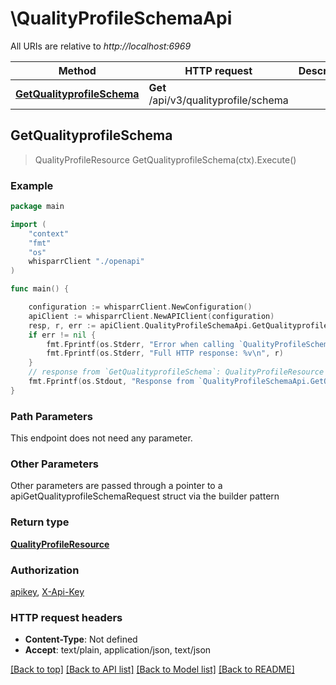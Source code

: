 # \QualityProfileSchemaApi

All URIs are relative to *http://localhost:6969*

Method | HTTP request | Description
------------- | ------------- | -------------
[**GetQualityprofileSchema**](QualityProfileSchemaApi.md#GetQualityprofileSchema) | **Get** /api/v3/qualityprofile/schema | 



## GetQualityprofileSchema

> QualityProfileResource GetQualityprofileSchema(ctx).Execute()



### Example

```go
package main

import (
    "context"
    "fmt"
    "os"
    whisparrClient "./openapi"
)

func main() {

    configuration := whisparrClient.NewConfiguration()
    apiClient := whisparrClient.NewAPIClient(configuration)
    resp, r, err := apiClient.QualityProfileSchemaApi.GetQualityprofileSchema(context.Background()).Execute()
    if err != nil {
        fmt.Fprintf(os.Stderr, "Error when calling `QualityProfileSchemaApi.GetQualityprofileSchema``: %v\n", err)
        fmt.Fprintf(os.Stderr, "Full HTTP response: %v\n", r)
    }
    // response from `GetQualityprofileSchema`: QualityProfileResource
    fmt.Fprintf(os.Stdout, "Response from `QualityProfileSchemaApi.GetQualityprofileSchema`: %v\n", resp)
}
```

### Path Parameters

This endpoint does not need any parameter.

### Other Parameters

Other parameters are passed through a pointer to a apiGetQualityprofileSchemaRequest struct via the builder pattern


### Return type

[**QualityProfileResource**](QualityProfileResource.md)

### Authorization

[apikey](../README.md#apikey), [X-Api-Key](../README.md#X-Api-Key)

### HTTP request headers

- **Content-Type**: Not defined
- **Accept**: text/plain, application/json, text/json

[[Back to top]](#) [[Back to API list]](../README.md#documentation-for-api-endpoints)
[[Back to Model list]](../README.md#documentation-for-models)
[[Back to README]](../README.md)

